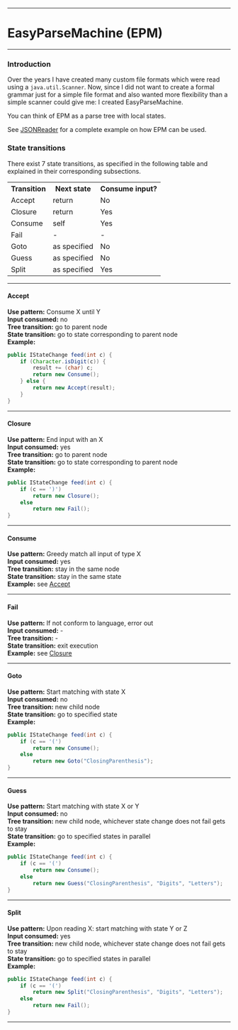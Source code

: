 ------------------
# EasyParseMachine (EPM)
------------------
### Introduction
Over the years I have created many custom file formats which were
read using a `java.util.Scanner`. Now, since I did not want to
create a formal grammar just for a simple file format and also 
wanted more flexibility than a simple scanner could give me: I 
created EasyParseMachine.

You can think of EPM as a parse tree with local states.

See [JSONReader](https://github.com/qstokkink/EasyParseMachine/blob/master/src/test/JSONReader.java)
for a complete example on how EPM can be used.

### State transitions
There exist 7 state transitions, as specified in the following
table and explained in their corresponding subsections.

<table>
	<tr>
		<th>Transition</th><th>Next state</th><th>Consume input?</th>
	</tr>
	<tr>
		<td>Accept</td><td>return</td><td>No</td>
	</tr>
	<tr>
		<td>Closure</td><td>return</td><td>Yes</td>
	</tr>
	<tr>
		<td>Consume</td><td>self</td><td>Yes</td>
	</tr>
	<tr>
		<td>Fail</td><td>-</td><td>-</td>
	</tr>
	<tr>
		<td>Goto</td><td>as specified</td><td>No</td>
	</tr>
	<tr>
		<td>Guess</td><td>as specified</td><td>No</td>
	</tr>
	<tr>
		<td>Split</td><td>as specified</td><td>Yes</td>
	</tr>
</table>

------------------
#### Accept
__Use pattern:__ Consume X until Y <br>
__Input consumed:__ no <br>
__Tree transition:__ go to parent node <br>
__State transition:__ go to state corresponding to parent node <br>
__Example:__
```Java
public IStateChange feed(int c) {
	if (Character.isDigit(c)) {
		result += (char) c;
		return new Consume();
	} else {
		return new Accept(result);
	}
}
```
------------------
#### Closure
__Use pattern:__ End input with an X <br>
__Input consumed:__ yes <br>
__Tree transition:__ go to parent node <br>
__State transition:__ go to state corresponding to parent node <br>
__Example:__
```Java
public IStateChange feed(int c) {
	if (c == ')')
		return new Closure();
	else
		return new Fail();
}
```
------------------
#### Consume
__Use pattern:__ Greedy match all input of type X <br>
__Input consumed:__ yes <br>
__Tree transition:__ stay in the same node <br>
__State transition:__ stay in the same state <br>
__Example:__ see [Accept](#accept)

------------------
#### Fail
__Use pattern:__ If not conform to language, error out <br>
__Input consumed:__ - <br>
__Tree transition:__ - <br>
__State transition:__ exit execution <br>
__Example:__ see [Closure](#closure)

------------------
#### Goto
__Use pattern:__ Start matching with state X <br>
__Input consumed:__ no <br>
__Tree transition:__ new child node <br>
__State transition:__ go to specified state <br>
__Example:__ 
```Java
public IStateChange feed(int c) {
	if (c == '(')
		return new Consume();
	else
		return new Goto("ClosingParenthesis");
}
```
------------------
#### Guess
__Use pattern:__ Start matching with state X or Y <br>
__Input consumed:__ no <br>
__Tree transition:__ new child node, whichever state change does not fail gets to stay <br>
__State transition:__ go to specified states in parallel <br>
__Example:__ 
```Java
public IStateChange feed(int c) {
	if (c == '(')
		return new Consume();
	else
		return new Guess("ClosingParenthesis", "Digits", "Letters");
}
```
------------------
#### Split
__Use pattern:__ Upon reading X: start matching with state Y or Z <br>
__Input consumed:__ yes <br>
__Tree transition:__ new child node, whichever state change does not fail gets to stay <br>
__State transition:__ go to specified states in parallel <br>
__Example:__ 
```Java
public IStateChange feed(int c) {
	if (c == '(')
		return new Split("ClosingParenthesis", "Digits", "Letters");
	else
		return new Fail();
}
```
------------------
